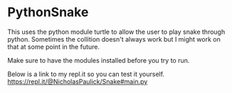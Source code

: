 # PythonSnake
This uses the python module turtle to allow the user to play snake through python.
Sometimes the collition doesn't always work but I might work on that at some point in the future.

Make sure to have the modules installed before you try to run.

Below is a link to my repl.it so you can test it yourself.
https://repl.it/@NicholasPaulick/Snake#main.py
